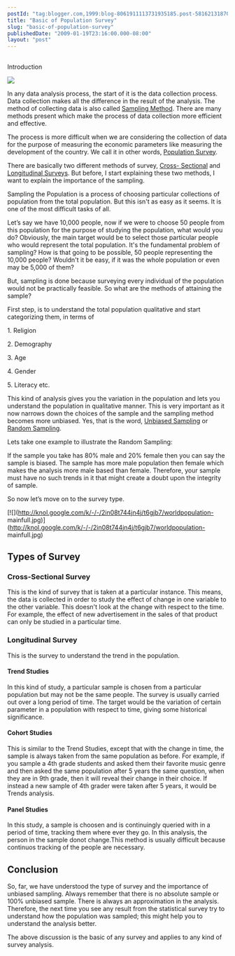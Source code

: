 ```yaml
---
postId: "tag:blogger.com,1999:blog-8061911113731935185.post-5816213187088923772"
title: "Basic of Population Survey"
slug: "basic-of-population-survey"
publishedDate: "2009-01-19T23:16:00.000-08:00"
layout: "post"
---
```


##

Introduction

[![](http://knol.google.com/k/-/-/2in08t744jn4j/t6gjb7/200805182208060.survey.jpg)](http://knol.google.com/k/-/-/2in08t744jn4j/t6gjb7/200805182208060.survey.jpg)

In any data analysis process, the start of it is the data collection process.
Data collection makes all the difference in the result of the analysis. The
method of collecting data is also called [Sampling
Method](http://en.wikipedia.org/wiki/Sampling_%28statistics%29). There are
many methods present which make the process of data collection more efficient
and effective.

The process is more difficult when we are considering the collection of data
for the purpose of measuring the economic parameters like measuring the
development of the country. We call it in other words, [Population
Survey](http://en.wikipedia.org/wiki/Current_Population_Survey).

There are basically two different methods of survey, [Cross-
Sectional](http://www.ischool.utexas.edu/~palmquis/courses/survey.html) and
[Longitudinal
Surveys](http://www.ischool.utexas.edu/~palmquis/courses/survey.html). But
before, I start explaining these two methods, I want to explain the importance
of the sampling.

Sampling the Population is a process of choosing particular collections of
population from the total population. But this isn't as easy as it seems. It
is one of the most difficult tasks of all.

Let’s say we have 10,000 people, now if we were to choose 50 people from this
population for the purpose of studying the population, what would you do?
Obviously, the main target would be to select those particular people who
would represent the total population. It's the fundamental problem of
sampling? How is that going to be possible, 50 people representing the 10,000
people? Wouldn't it be easy, if it was the whole population or even may be
5,000 of them?

But, sampling is done because surveying every individual of the population
would not be practically feasible. So what are the methods of attaining the
sample?

First step, is to understand the total population qualitative and start
categorizing them, in terms of

1\. Religion

2\. Demography

3\. Age

4\. Gender

5\. Literacy etc.

This kind of analysis gives you the variation in the population and lets you
understand the population in qualitative manner. This is very important as it
now narrows down the choices of the sample and the sampling method becomes
more unbiased. Yes, that is the word, [Unbiased
Sampling](http://www.northstarmath.com/SiteMap/UnbiasedSample.html) or [Random
Sampling](http://www.northstarmath.com/SiteMap/UnbiasedSample.html).

Lets take one example to illustrate the Random Sampling:

If the sample you take has 80% male and 20% female then you can say the sample
is biased. The sample has more male population then female which makes the
analysis more male based than female. Therefore, your sample must have no such
trends in it that might create a doubt upon the integrity of sample.

So now let’s move on to the survey type.

[![](http://knol.google.com/k/-/-/2in08t744jn4j/t6gjb7/worldpopulation-
mainfull.jpg)](http://knol.google.com/k/-/-/2in08t744jn4j/t6gjb7/worldpopulation-
mainfull.jpg)

## Types of Survey

### Cross-Sectional Survey

This is the kind of survey that is taken at a particular instance. This means,
the data is collected in order to study the effect of change in one variable
to the other variable. This doesn't look at the change with respect to the
time. For example, the effect of new advertisement in the sales of that
product can only be studied in a particular time.

### Longitudinal Survey

This is the survey to understand the trend in the population.

#### Trend Studies

In this kind of study, a particular sample is chosen from a particular
population but may not be the same people. The survey is usually carried out
over a long period of time. The target would be the variation of certain
parameter in a population with respect to time, giving some historical
significance.

#### Cohort Studies

This is similar to the Trend Studies, except that with the change in time, the
sample is always taken from the same population as before. For example, if you
sample a 4th grade students and asked them their favorite music genre and then
asked the same population after 5 years the same question, when they are in
9th grade, then it will reveal their change in their choice. If instead a new
sample of 4th grader were taken after 5 years, it would be Trends analysis.

#### Panel Studies

In this study, a sample is choosen and is continuingly queried with in a
period of time, tracking them where ever they go. In this analysis, the person
in the sample donot change.This method is usually difficult because continuos
tracking of the people are necessary.

## Conclusion

So, far, we have understood the type of survey and the importance of unbiased
sampling. Always remember that there is no absolute sample or 100% unbiased
sample. There is always an approximation in the analysis. Therefore, the next
time you see any result from the statistical survey try to understand how the
population was sampled; this might help you to understand the analysis better.

The above discussion is the basic of any survey and applies to any kind of
survey analysis.


